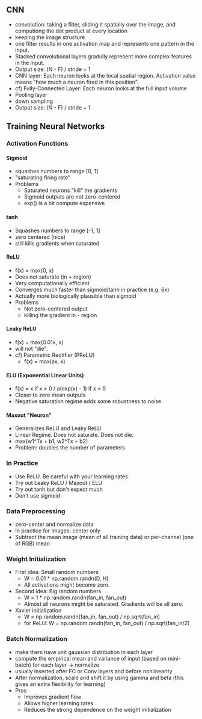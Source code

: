 ## CNN
- convolution: taking a filter, sliding it spatially over the image, and computiong the dot product at every location
- keeping the image structure
- one filter results in one activation map and represents one pattern in the input.
- Stacked convolutional layers gradully represent more complex features in the input.
- Output size: (N - F) / stride + 1
- CNN layer: Each neuron looks at the local spatial region. Activation value means "how much a neuron fired in this position".
- cf) Fully-Connected Layer: Each neuron looks at the full input volume
-  Pooling layer
  - down sampling
  - Output size: (N - F) / stride + 1

## Training Neural Networks
### Activation Functions

#### Sigmoid
- squashes numbers to range [0, 1]
- "saturating firing rate"
- Problems
  - Saturated neurons "kill" the gradients
  - Sigmoid outputs are not zero-centered
  - exp() is a bit compute expensive

#### tanh
- Squashes numbers to range [-1, 1]
- zero centered (nice)
- still kills gradients when saturated.

#### ReLU
- f(x) = max(0, x)
- Does not saturate (in + region)
- Very computationally efficient
- Converges much faster than sigmoid/tanh in practice (e.g. 6x)
- Actually more biologically plausible than sigmoid
- Problems
  - Not zero-centered output
  - killing the gradient in - region

#### Leaky ReLU
- f(x) = max(0.01x, x)
- will not "die".
- cf) Parametric Rectifier (PReLU)
  - f(x) = max(ax, x)

#### ELU (Exponential Linear Units)
- f(x) = x if x > 0  / a(exp(x) - 1) if x < 0
- Closer to zero mean outputs
- Negative saturation regime adds some robustness to noise

#### Maxout "Neuron"
- Generalizes ReLU and Leaky ReLU
- Linear Regime. Does not saturate. Does not die.
- max(w1^Tx + b1, w2^Tx + b2)
- Problem: doubles the number of parameters

### In Practice
- Use ReLU. Be careful with your learning rates
- Try out Leaky ReLU / Maxout / ELU
- Try out tanh but don't expect much
- Don't use sigmoid

### Data Preprocessing
- zero-center and normalize data
- In practice for Images: center only
- Subtract the mean image (mean of all training data) or per-channel (one of RGB) mean

### Weight Initialization
- First idea: Small random numbers
  - W = 0.01 * np.random.randn(D, H)
  - All activations might become zero.
- Second idea: Big random numbers
  - W = 1 * np.random.randn(fan_in, fan_out)
  - Almost all neurons might be saturated. Gradients will be all zero.
- Xavier initialization
  - W = np.random.randn(fan_in, fan_out) / np.sqrt(fan_in)
  - for ReLU: W = np.random.randn(fan_in, fan_out) / np.sqrt(fan_in/2)

### Batch Normalization
- make them have unit gaussian distribution in each layer
- compute the empirical mean and variance of input (based on mini-batch) for each layer -> normalize
- usually inserted after FC or Conv layers and before nonlinearity
- After normalization, scale and shift it by using gamma and beta (this gives an extra flexibility for learning)
- Pros
  - Improves gradient flow
  - Allows higher learning rates
  - Reduces the strong dependence on the weight initialization
